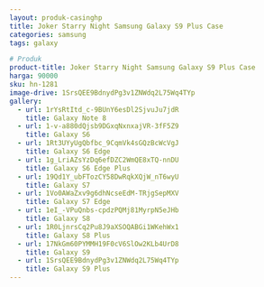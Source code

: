 ```yaml
---
layout: produk-casinghp
title: Joker Starry Night Samsung Galaxy S9 Plus Case
categories: samsung
tags: galaxy

# Produk
product-title: Joker Starry Night Samsung Galaxy S9 Plus Case
harga: 90000
sku: hn-1281
image-drive: 1SrsQEE9BdnydPg3v1ZNWdq2L75Wq4TYp
gallery:
  - url: 1rYsRtItd_c-9BUnY6esDl2SjvuJu7jdR
    title: Galaxy Note 8
  - url: 1-v-a880dQjsb9DGxqNxnxajVR-3fF5Z9
    title: Galaxy S6
  - url: 1Rt3UYyUgQbfbc_9CqmVk4sGQzBcWcVgJ
    title: Galaxy S6 Edge
  - url: 1g_LriAZsYzDq6efDZC2WmQE8xTQ-nnDU
    title: Galaxy S6 Edge Plus
  - url: 19Qd1Y_ubFTozCY58DwRqkXQjW_nT6wyU
    title: Galaxy S7
  - url: 1Vo0AWaZxv9g6dhNcseEdM-TRjgSepMXV
    title: Galaxy S7 Edge
  - url: 1eI_-VPuQnbs-cpdzPQMj81MyrpN5eJHb
    title: Galaxy S8
  - url: 1R0LjnrsCq2Pu8J9aXSOQABGi1WKehWx1
    title: Galaxy S8 Plus
  - url: 17NkGm60PYMMH19F0cV6SlOw2KLb4UrD8
    title: Galaxy S9
  - url: 1SrsQEE9BdnydPg3v1ZNWdq2L75Wq4TYp
    title: Galaxy S9 Plus
---
```

